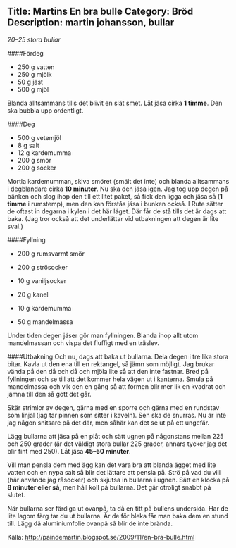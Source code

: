Title: Martins En bra bulle
Category: Bröd
Description: martin johansson, bullar
---

*20–25 stora bullar*

####Fördeg

* 250 g vatten
* 250 g mjölk
* 50 g jäst
* 500 g mjöl

Blanda alltsammans tills det blivit en slät smet. Låt jäsa cirka **1 timme**. Den ska bubbla upp ordentligt.

####Deg

* 500 g vetemjöl
* 8 g salt
* 12 g kardemumma
* 200 g smör
* 200 g socker

Mortla kardemumman, skiva smöret (smält det inte) och blanda alltsammans i degblandare cirka **10 minuter**. Nu ska den jäsa igen. Jag tog upp degen på bänken och slog ihop den till ett litet paket, så fick den ligga och jäsa så (**1 timme** i rumstemp), men den kan förstås jäsa i bunken också. I Rute sätter de oftast in degarna i kylen i det här läget. Där får de stå tills det är dags att baka. (Jag tror också att det underlättar vid utbakningen att degen är lite sval.)

####Fyllning

* 200 g rumsvarmt smör
* 200 g strösocker
* 10 g vaniljsocker
* 20 g kanel
* 10 g kardemumma

* 50 g mandelmassa

Under tiden degen jäser gör man fyllningen. Blanda ihop allt utom mandelmassan och vispa det fluffigt med en träslev.

####Utbakning
Och nu, dags att baka ut bullarna. Dela degen i tre lika stora bitar. Kavla ut den ena till en rektangel, så jämn som möjligt. Jag brukar vända på den då och då och mjöla lite så att den inte fastnar. Bred på fyllningen och se till att det kommer hela vägen ut i kanterna. Smula på mandelmassa och vik den en gång så att formen blir mer lik en kvadrat och jämna till den så gott det går.

Skär strimlor av degen, gärna med en sporre och gärna med en rundstav som linjal (jag tar pinnen som sitter i kaveln). Sen ska de snurras. Nu är inte jag någon snitsare på det där, men såhär kan det se ut på ett ungefär.

Lägg bullarna att jäsa på en plåt och sätt ugnen på någonstans mellan 225 och 250 grader (är det väldigt stora bullar 225 grader, annars tycker jag det blir fint med 250). Låt jäsa **45–50 minuter**.

Vill man pensla dem med ägg kan det vara bra att blanda ägget med lite vatten och en nypa salt så blir det lättare att pensla på. Strö på vad du vill (här använde jag råsocker) och skjutsa in bullarna i ugnen. Sätt en klocka på **8 minuter eller så**, men håll koll på bullarna. Det går otroligt snabbt på slutet.

När bullarna ser färdiga ut ovanpå, ta då en titt på bullens undersida. Har de lite lagom färg tar du ut bullarna. Är de för bleka får man baka dem en stund till. Lägg då aluminiumfolie ovanpå så blir de inte brända.

Källa: <http://paindemartin.blogspot.se/2009/11/en-bra-bulle.html>
